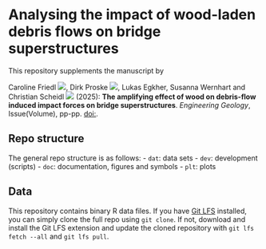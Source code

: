 # Analysing the impact of wood-laden debris flows on bridge superstructures

This repository supplements the manuscript by

Caroline Friedl
[![](https://info.orcid.org/wp-content/uploads/2019/11/orcid_16x16.png)](https://orcid.org/0000-0003-4030-0393),
Dirk Proske
[![](https://info.orcid.org/wp-content/uploads/2019/11/orcid_16x16.png)](https://orcid.org/0000-0001-6776-920X),
Lukas Egkher, Susanna Wernhart and Christian Scheidl
[![](https://info.orcid.org/wp-content/uploads/2019/11/orcid_16x16.png)](https://orcid.org/0000-0002-5625-6238)
(2025): **The amplifying effect of wood on debris-flow induced impact forces on bridge
superstructures**. *Engineering Geology*, Issue(Volume), pp-pp. [doi:](https://doi.org/#).

## Repo structure

The general repo structure is as follows: - `dat`: data sets - `dev`: development (scripts) - `doc`:
documentation, figures and symbols - `plt`: plots

## Data

This repository contains binary R data files. If you have [Git LFS](https://git-lfs.com/) installed,
you can simply clone the full repo using `git clone`. If not, download and install the Git LFS
extension and update the cloned repository with `git lfs fetch --all` and `git lfs pull`.
